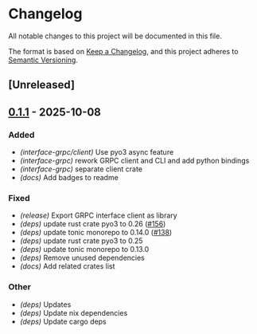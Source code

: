 # Changelog

All notable changes to this project will be documented in this file.

The format is based on [Keep a Changelog](https://keepachangelog.com/en/1.0.0/),
and this project adheres to [Semantic Versioning](https://semver.org/spec/v2.0.0.html).

## [Unreleased]

## [0.1.1](https://github.com/fooker/photonic/compare/photonic-interface-grpc-client-v0.1.0...photonic-interface-grpc-client-v0.1.1) - 2025-10-08

### Added

- *(interface-grpc/client)* Use pyo3 async feature
- *(interface-grpc)* rework GRPC client and CLI and add python bindings
- *(interface-grpc)* separate client crate
- *(docs)* Add badges to readme

### Fixed

- *(release)* Export GRPC interface client as library
- *(deps)* update rust crate pyo3 to 0.26 ([#156](https://github.com/fooker/photonic/pull/156))
- *(deps)* update tonic monorepo to 0.14.0 ([#138](https://github.com/fooker/photonic/pull/138))
- *(deps)* update rust crate pyo3 to 0.25
- *(deps)* update tonic monorepo to 0.13.0
- *(deps)* Remove unused dependencies
- *(docs)* Add related crates list

### Other

- *(deps)* Updates
- *(deps)* Update nix dependencies
- *(deps)* Update cargo deps
